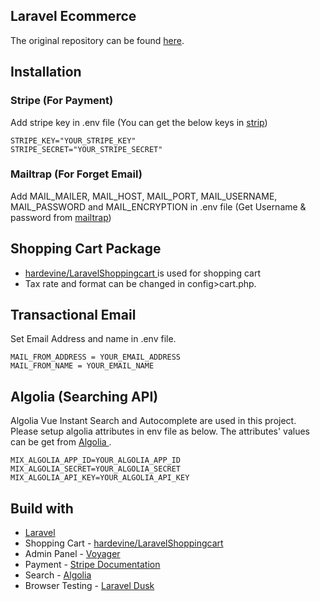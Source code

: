 ## Laravel Ecommerce
The original repository can be found [here](https://github.com/drehimself/laravel-ecommerce-example).

## Installation

### Stripe (For Payment)
Add stripe key in .env file (You can get the below keys in [strip](https://stripe.com/))

```
STRIPE_KEY="YOUR_STRIPE_KEY"
STRIPE_SECRET="YOUR_STRIPE_SECRET"
```

### Mailtrap (For Forget Email)
Add MAIL_MAILER, MAIL_HOST, MAIL_PORT, MAIL_USERNAME, MAIL_PASSWORD and MAIL_ENCRYPTION in .env file (Get Username & password from [mailtrap](https://mailtrap.io/inboxes))

## Shopping Cart Package

- [ hardevine/LaravelShoppingcart ](https://github.com/hardevine/LaravelShoppingcart) is used for shopping cart
- Tax rate and format can be changed in config>cart.php.

## Transactional Email
Set Email Address and name in .env file.

```
MAIL_FROM_ADDRESS = YOUR_EMAIL_ADDRESS
MAIL_FROM_NAME = YOUR_EMAIL_NAME
```

## Algolia (Searching API)

Algolia Vue Instant Search and Autocomplete are used in this project. Please setup algolia attributes in env file as below. The attributes' values can be get from [ Algolia ](https://www.algolia.com/).

```
MIX_ALGOLIA_APP_ID=YOUR_ALGOLIA_APP_ID
MIX_ALGOLIA_SECRET=YOUR_ALGOLIA_SECRET
MIX_ALGOLIA_API_KEY=YOUR_ALGOLIA_API_KEY
```

## Build with
- [Laravel](https://laravel.com/docs/8.x) 
- Shopping Cart - [hardevine/LaravelShoppingcart](https://github.com/hardevine/LaravelShoppingcart)
- Admin Panel - [Voyager](https://voyager.devdojo.com/)
- Payment - [Stripe Documentation](https://stripe.com/docs/stripe-js)
- Search - [Algolia](https://www.algolia.com/)
- Browser Testing - [Laravel Dusk](https://laravel.com/docs/8.x/dusk)